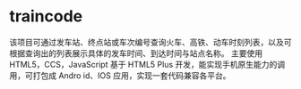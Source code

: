 # traincode
该项目可通过发车站、终点站或车次编号查询火车、高铁、动车时刻列表，以及可根据查询出的列表展示具体的发车时间、到达时间与站点名称。         主要使用 HTML5，CCS，JavaScript 基于 HTML5 Plus 开发，能实现手机原生能力的调用，可打包成 Andro id、IOS 应用，实现一套代码兼容各平台。 
